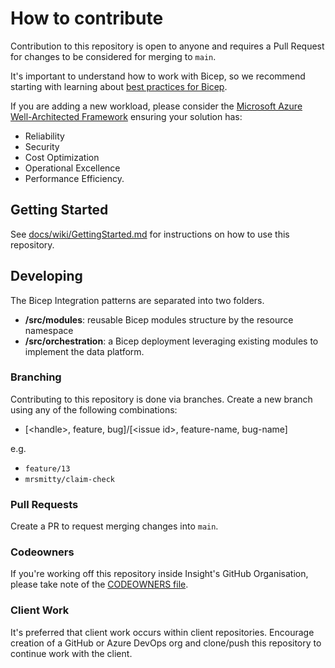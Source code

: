 # How to contribute

Contribution to this repository is open to anyone and requires a Pull Request for changes to be considered for merging to `main`.

It's important to understand how to work with Bicep, so we recommend starting with learning about [best practices for Bicep](https://learn.microsoft.com/azure/azure-resource-manager/bicep/best-practices).

If you are adding a new workload, please consider the [Microsoft Azure Well-Architected Framework](https://learn.microsoft.com/azure/well-architected/) ensuring your solution has:

- Reliability
- Security
- Cost Optimization
- Operational Excellence
- Performance Efficiency.

## Getting Started

See [docs/wiki/GettingStarted.md](/docs/wiki/GettingStarted.md) for instructions on how to use this repository.

## Developing

The Bicep Integration patterns are separated into two folders.

- **/src/modules**: reusable Bicep modules structure by the resource namespace
- **/src/orchestration**: a Bicep deployment leveraging existing modules to implement the data platform.

### Branching

Contributing to this repository is done via branches. Create a new branch using any of the following combinations:

- [\<handle\>, feature, bug]/[\<issue id\>, feature-name, bug-name]

e.g.

- `feature/13`
- `mrsmitty/claim-check`

### Pull Requests

Create a PR to request merging changes into `main`.

### Codeowners

If you're working off this repository inside Insight's GitHub Organisation, please take note of the [CODEOWNERS file](/CODEOWNERS).

### Client Work

It's preferred that client work occurs within client repositories. Encourage creation of a GitHub or Azure DevOps org and clone/push this repository to continue work with the client.
